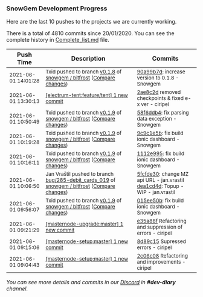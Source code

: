 
### SnowGem Development Progress

Here are the last 10 pushes to the projects we are currently working.

There is a total of 4810 commits since 20/01/2020. You can see the complete history in
 [Complete_list.md](Complete_list.md) file.

| Push Time | Description | Commits |
| --- | --- | --- |
| <sub>2021-06-01 14:01:28</sub> | <sub>Txid pushed to branch [v0\.1\.8](https://gitlab.com/snowgem/bitfrost/commits/v0.1.8) of [snowgem / bitfrost](https://gitlab.com/snowgem/bitfrost) ([Compare changes](https://gitlab.com/snowgem/bitfrost/compare/6752be4abe98b3a936450e5f97ccf574af4c24cf...90a99b7dd8db9403b727c922fbbb31c63991119f))</sub> | <sub>[90a99b7d](https://gitlab.com/snowgem/bitfrost/-/commit/90a99b7dd8db9403b727c922fbbb31c63991119f): increase version to 0.1.8 - Snowgem</sub> |
| <sub>2021-06-01 13:30:13</sub> | <sub>[[electrum-tent:feature/tent] 1 new commit](https://github.com/ciripel/electrum-tent/commit/2ae8c2dc5dc9b8164a3d3782d7c2faebf4721436)</sub> | <sub>[2ae8c2d](https://github.com/ciripel/electrum-tent/commit/2ae8c2dc5dc9b8164a3d3782d7c2faebf4721436) removed checkpoints & fixed e-x ver - ciripel</sub> |
| <sub>2021-06-01 10:50:49</sub> | <sub>Txid pushed to branch [v0\.1\.9](https://gitlab.com/snowgem/bitfrost/commits/v0.1.9) of [snowgem / bitfrost](https://gitlab.com/snowgem/bitfrost) ([Compare changes](https://gitlab.com/snowgem/bitfrost/compare/9c9c1e5b90a36625ca8d4f0ded4d4143b1c8e9f2...58f6ddb46740c22e9328cb57bafa7904dff04df6))</sub> | <sub>[58f6ddb4](https://gitlab.com/snowgem/bitfrost/-/commit/58f6ddb46740c22e9328cb57bafa7904dff04df6): fix parsing data exception - Snowgem</sub> |
| <sub>2021-06-01 10:19:28</sub> | <sub>Txid pushed to branch [v0\.1\.9](https://gitlab.com/snowgem/bitfrost/commits/v0.1.9) of [snowgem / bitfrost](https://gitlab.com/snowgem/bitfrost) ([Compare changes](https://gitlab.com/snowgem/bitfrost/compare/1112e9954ebfc09aeed86be4162b6bb3596952ab...9c9c1e5b90a36625ca8d4f0ded4d4143b1c8e9f2))</sub> | <sub>[9c9c1e5b](https://gitlab.com/snowgem/bitfrost/-/commit/9c9c1e5b90a36625ca8d4f0ded4d4143b1c8e9f2): fix build ionic dashboard - Snowgem</sub> |
| <sub>2021-06-01 10:16:11</sub> | <sub>Txid pushed to branch [v0\.1\.9](https://gitlab.com/snowgem/bitfrost/commits/v0.1.9) of [snowgem / bitfrost](https://gitlab.com/snowgem/bitfrost) ([Compare changes](https://gitlab.com/snowgem/bitfrost/compare/015ee50bc7722bea5aa6e4a813d14542bbd0ddfb...1112e9954ebfc09aeed86be4162b6bb3596952ab))</sub> | <sub>[1112e995](https://gitlab.com/snowgem/bitfrost/-/commit/1112e9954ebfc09aeed86be4162b6bb3596952ab): fix build ionic dashboard - Snowgem</sub> |
| <sub>2021-06-01 10:06:50</sub> | <sub>Jan Vraštil pushed to branch [bug/285\-debit\_cards\_019](https://gitlab.com/snowgem/bitfrost/commits/bug/285-debit_cards_019) of [snowgem / bitfrost](https://gitlab.com/snowgem/bitfrost) ([Compare changes](https://gitlab.com/snowgem/bitfrost/compare/4fb357c770da5cfd16dd44f54848541e09c2362d...dea1cd4d25d948a9f8005eb5f37bfc915b81f215))</sub> | <sub>[5fcfde30](https://gitlab.com/snowgem/bitfrost/-/commit/5fcfde30c591ad7e9f7f158cded65036eaead9e1): change MZ api URL - jan.vrastil<br>[dea1cd4d](https://gitlab.com/snowgem/bitfrost/-/commit/dea1cd4d25d948a9f8005eb5f37bfc915b81f215): Topup - WIP - jan.vrastil</sub> |
| <sub>2021-06-01 09:56:07</sub> | <sub>Txid pushed to branch [v0\.1\.9](https://gitlab.com/snowgem/bitfrost/commits/v0.1.9) of [snowgem / bitfrost](https://gitlab.com/snowgem/bitfrost) ([Compare changes](https://gitlab.com/snowgem/bitfrost/compare/a96cb2ec526d38a576eacc0f6231195ac4a2f542...015ee50bc7722bea5aa6e4a813d14542bbd0ddfb))</sub> | <sub>[015ee50b](https://gitlab.com/snowgem/bitfrost/-/commit/015ee50bc7722bea5aa6e4a813d14542bbd0ddfb): fix build ionic dashboard - Snowgem</sub> |
| <sub>2021-06-01 09:21:29</sub> | <sub>[[masternode-upgrade:master] 1 new commit](https://github.com/TENTOfficial/masternode-upgrade/commit/e35a88f80afb6f7aaf4fbe7ba8158e378086c646)</sub> | <sub>[e35a88f](https://github.com/TENTOfficial/masternode-upgrade/commit/e35a88f80afb6f7aaf4fbe7ba8158e378086c646) Refactoring and suppression of errors - ciripel</sub> |
| <sub>2021-06-01 09:15:06</sub> | <sub>[[masternode-setup:master] 1 new commit](https://github.com/TENTOfficial/masternode-setup/commit/8d89c15622fd264142f0b29d9eda62a5c8ee1e0f)</sub> | <sub>[8d89c15](https://github.com/TENTOfficial/masternode-setup/commit/8d89c15622fd264142f0b29d9eda62a5c8ee1e0f) Supressed errors - ciripel</sub> |
| <sub>2021-06-01 09:04:43</sub> | <sub>[[masternode-setup:master] 1 new commit](https://github.com/TENTOfficial/masternode-setup/commit/2c06c080f894be129b8558463d04162dc1acfe3e)</sub> | <sub>[2c06c08](https://github.com/TENTOfficial/masternode-setup/commit/2c06c080f894be129b8558463d04162dc1acfe3e) Refactoring and improvements - ciripel</sub> |

_You can see more details and commits in our [Discord](https://discord.gg/zumGnbg) in **#dev-diary** channel._
